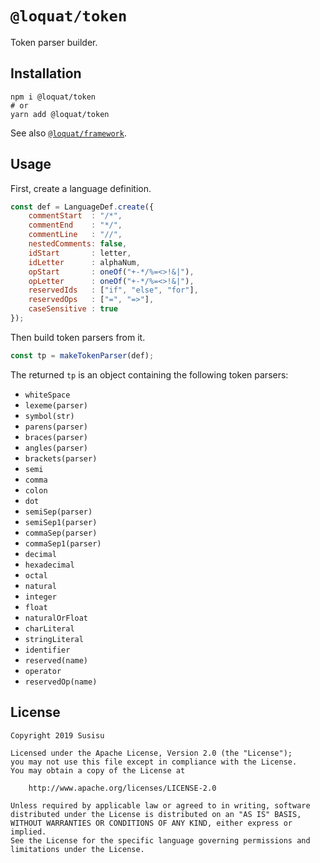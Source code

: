 # `@loquat/token`
Token parser builder.

## Installation
``` shell
npm i @loquat/token
# or
yarn add @loquat/token
```

See also [`@loquat/framework`](https://github.com/susisu/loquat/tree/master/packages/framework).

## Usage
First, create a language definition.

``` javascript
const def = LanguageDef.create({
    commentStart  : "/*",
    commentEnd    : "*/",
    commentLine   : "//",
    nestedComments: false,
    idStart       : letter,
    idLetter      : alphaNum,
    opStart       : oneOf("+-*/%=<>!&|"),
    opLetter      : oneOf("+-*/%=<>!&|"),
    reservedIds   : ["if", "else", "for"],
    reservedOps   : ["=", "=>"],
    caseSensitive : true
});
```

Then build token parsers from it.

``` javascript
const tp = makeTokenParser(def);
```

The returned `tp` is an object containing the following token parsers:

- `whiteSpace`
- `lexeme(parser)`
- `symbol(str)`
- `parens(parser)`
- `braces(parser)`
- `angles(parser)`
- `brackets(parser)`
- `semi`
- `comma`
- `colon`
- `dot`
- `semiSep(parser)`
- `semiSep1(parser)`
- `commaSep(parser)`
- `commaSep1(parser)`
- `decimal`
- `hexadecimal`
- `octal`
- `natural`
- `integer`
- `float`
- `naturalOrFloat`
- `charLiteral`
- `stringLiteral`
- `identifier`
- `reserved(name)`
- `operator`
- `reservedOp(name)`

## License
```
Copyright 2019 Susisu

Licensed under the Apache License, Version 2.0 (the "License");
you may not use this file except in compliance with the License.
You may obtain a copy of the License at

    http://www.apache.org/licenses/LICENSE-2.0

Unless required by applicable law or agreed to in writing, software
distributed under the License is distributed on an "AS IS" BASIS,
WITHOUT WARRANTIES OR CONDITIONS OF ANY KIND, either express or implied.
See the License for the specific language governing permissions and
limitations under the License.
```
